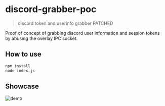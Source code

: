 # discord-grabber-poc
> discord token and userinfo grabber PATCHED

Proof of concept of grabbing discord user information and session tokens by abusing the overlay IPC socket.

## How to use

```sh
npm install
node index.js
```

## Showcase
![demo](https://i.imgur.com/a9wJ00w.png)
